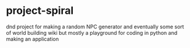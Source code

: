 # project-spiral
dnd project for making a random NPC generator and eventually some sort of world building wiki
but mostly a playground for coding in python and making an application
